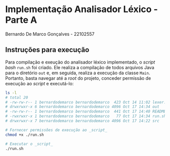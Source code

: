# Implementação Analisador Léxico - Parte A

Bernardo De Marco Gonçalves - 22102557

## Instruções para execução

Para compilação e exeução do analisador léxico implementado, o _script bash_ `run.sh` foi criado. Ele realiza a compilação de todos arquivos Java para o diretório `out` e, em seguida, realiza a execução da classe `Main`. Portanto, basta navegar até a _root_ do projeto, conceder permissão de execução ao _script_ e executá-lo:

```bash
ls -l
# total 20
# -rw-rw-r-- 1 bernardodemarco bernardodemarco  423 Oct 14 11:02 lexer.iml
# drwxrwxr-x 6 bernardodemarco bernardodemarco 4096 Oct 17 14:34 out
# -rw-rw-r-- 1 bernardodemarco bernardodemarco  441 Oct 17 14:40 README.md
# -rwxrwxr-x 1 bernardodemarco bernardodemarco   77 Oct 17 14:34 run.sh
# drwxrwxr-x 7 bernardodemarco bernardodemarco 4096 Oct 17 14:22 src

# Fornecer permissões de execução ao _script_
chmod +x ./run.sh

# Executar o _script_
./run.sh
```
